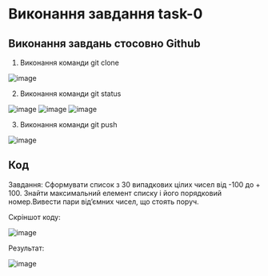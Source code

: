 # Виконання завдання task-0
## Виконання завдань стосовно Github
1) Виконання команди git clone

![image](https://user-images.githubusercontent.com/86650368/124478020-66e07980-ddad-11eb-913d-fea1d2b6d50a.png)

2) Виконання команди git status 

![image](https://user-images.githubusercontent.com/86650368/124478588-043bad80-ddae-11eb-8468-4757f979e9bc.png)
![image](https://user-images.githubusercontent.com/86650368/124478673-1c133180-ddae-11eb-9712-839d74d0b57e.png)
![image](https://user-images.githubusercontent.com/86650368/124478738-2af9e400-ddae-11eb-8a20-56a08bb738f3.png)

3) Виконання команди git push

![image](https://user-images.githubusercontent.com/86650368/124479450-f6d2f300-ddae-11eb-8d32-6cfe76d572bc.png)

## Код
Завдання:
Сформувати список з 30 випадкових цілих чисел від -100 до + 100. Знайти максимальний елемент списку і його порядковий номер.Вивести пари від’ємних чисел, що стоять поруч.

Скріншот коду:

![image](https://user-images.githubusercontent.com/86650368/124487299-37cf0580-ddb7-11eb-8998-82bce8c8551d.png)

Результат:

![image](https://user-images.githubusercontent.com/86650368/124487597-96947f00-ddb7-11eb-82ab-8aeb31c83aad.png)

